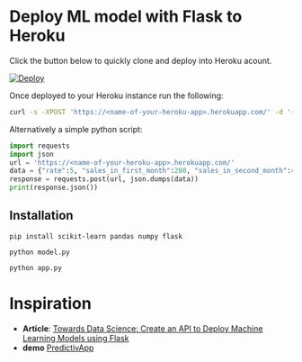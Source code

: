 # Deploy ML model with Flask to Heroku

Click the button below to quickly clone and deploy into Heroku acount.

[![Deploy](https://www.herokucdn.com/deploy/button.svg)](https://heroku.com/deploy)

Once deployed to your Heroku instance run the following:

```bash
curl -s -XPOST 'https://<name-of-your-heroku-app>.herokuapp.com/' -d '{"rate":5, "sales_in_first_month":200, "sales_in_second_month":400}' -H 'accept-content: application/json'
```

Alternatively a simple python script:

```python
import requests
import json
url = 'https://<name-of-your-heroku-app>.herokuapp.com/'
data = {"rate":5, "sales_in_first_month":200, "sales_in_second_month":400}
response = requests.post(url, json.dumps(data))
print(response.json())
```


## Installation

`pip install scikit-learn pandas numpy flask`

`python model.py`

`python app.py`


# Inspiration

 - **Article**: [Towards Data Science: Create an API to Deploy Machine Learning Models using Flask](https://towardsdatascience.com/create-an-api-to-deploy-machine-learning-models-using-flask-and-heroku-67a011800c50)
 - **demo** [PredictivApp](https://predictivapp.herokuapp.com/)

